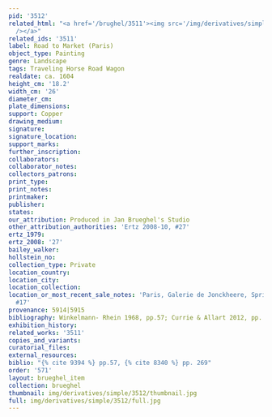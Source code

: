 ```yaml
---
pid: '3512'
related_html: "<a href='/brughel/3511'><img src='/img/derivatives/simple/3511/thumbnail.jpg'
  /></a>"
related_ids: '3511'
label: Road to Market (Paris)
object_type: Painting
genre: Landscape
tags: Traveling Horse Road Wagon
realdate: ca. 1604
height_cm: '18.2'
width_cm: '26'
diameter_cm: 
plate_dimensions: 
support: Copper
drawing_medium: 
signature: 
signature_location: 
support_marks: 
further_inscription: 
collaborators: 
collaborator_notes: 
collectors_patrons: 
print_type: 
print_notes: 
printmaker: 
publisher: 
states: 
our_attribution: Produced in Jan Brueghel's Studio
other_attribution_authorities: 'Ertz 2008-10, #27'
ertz_1979: 
ertz_2008: '27'
bailey_walker: 
hollstein_no: 
collection_type: Private
location_country: 
location_city: 
location_collection: 
location_or_most_recent_sale_notes: 'Paris, Galerie de Jonckheere, Spring of 1993,
  #17'
provenance: 5914|5915
bibliography: Winkelmann- Rhein 1968, pp.57; Currie & Allart 2012, pp. 269
exhibition_history: 
related_works: '3511'
copies_and_variants: 
curatorial_files: 
external_resources: 
biblio: "{% cite 9394 %} pp.57, {% cite 8340 %} pp. 269"
order: '571'
layout: brueghel_item
collection: brueghel
thumbnail: img/derivatives/simple/3512/thumbnail.jpg
full: img/derivatives/simple/3512/full.jpg
---
```

